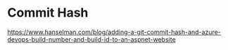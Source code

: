 # Commit Hash


https://www.hanselman.com/blog/adding-a-git-commit-hash-and-azure-devops-build-number-and-build-id-to-an-aspnet-website 
